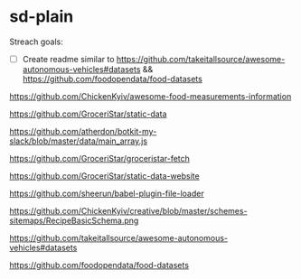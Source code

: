 # sd-plain


Streach goals:
- [ ] Create readme similar to https://github.com/takeitallsource/awesome-autonomous-vehicles#datasets && https://github.com/foodopendata/food-datasets


https://github.com/ChickenKyiv/awesome-food-measurements-information








https://github.com/GroceriStar/static-data

https://github.com/atherdon/botkit-my-slack/blob/master/data/main_array.js

https://github.com/GroceriStar/groceristar-fetch

https://github.com/GroceriStar/static-data-website


https://github.com/sheerun/babel-plugin-file-loader





https://github.com/ChickenKyiv/creative/blob/master/schemes-sitemaps/RecipeBasicSchema.png



https://github.com/takeitallsource/awesome-autonomous-vehicles#datasets

https://github.com/foodopendata/food-datasets
